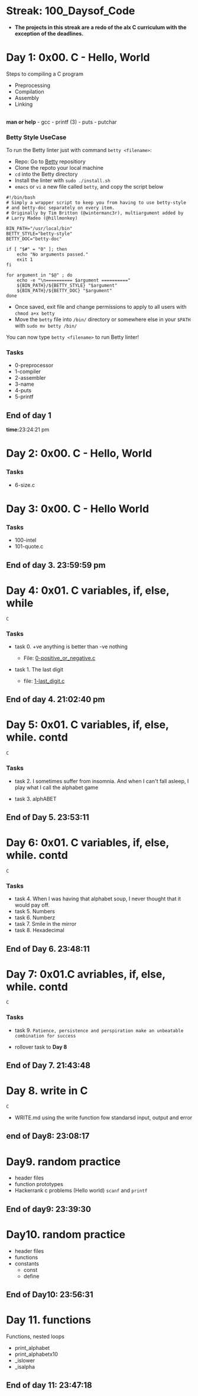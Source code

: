 # Streak: 100_Daysof_Code
- <strong>The projects in this streak are a redo of the alx C curriculum with the exception of the deadlines.</strong>

# Day 1: 0x00. C - Hello, World
Steps to compiling a C program
- Preprocessing
- Compilation
- Assembly
- Linking

<br>
<strong>man or help</strong>
- gcc
- printf (3)
- puts
- putchar


### Betty Style UseCase
To run the Betty linter just with command `betty <filename>`:
- Repo: Go to [Betty](https://alx-intranet.hbtn.io/rltoken/wQ4sMfsWfxvyfN67Sc11zA) repositiory
- Clone the repoto your local machine
- `cd` into the Betty directory
- Install the linter with `sudo ./install.sh`
- `emacs` or `vi` a new file called `betty`, and copy the script below

```
#!/bin/bash
# Simply a wrapper script to keep you from having to use betty-style
# and betty-doc separately on every item.
# Originally by Tim Britton (@wintermanc3r), multiargument added by
# Larry Madeo (@hillmonkey)

BIN_PATH="/usr/local/bin"
BETTY_STYLE="betty-style"
BETTY_DOC="betty-doc"

if [ "$#" = "0" ]; then
    echo "No arguments passed."
    exit 1
fi

for argument in "$@" ; do
    echo -e "\n========== $argument =========="
    ${BIN_PATH}/${BETTY_STYLE} "$argument"
    ${BIN_PATH}/${BETTY_DOC} "$argument"
done
```



- Once saved, exit file and change permissions to apply to all users with `chmod a+x betty`
- Move the `betty` file into `/bin/` directory or somewhere else in your `$PATH` with `sudo mv betty /bin/`

You can now type `betty <filename>` to run Betty linter!



### Tasks
- 0-preprocessor
- 1-compiler
- 2-assembler
- 3-name
- 4-puts
- 5-printf

## End of day 1
<strong>time:</strong>23:24:21 pm


# Day 2: 0x00. C - Hello, World
### Tasks
- 6-size.c


# Day 3: 0x00. C - Hello World
### Tasks
- 100-intel
- 101-quote.c

## End of day 3. 23:59:59 pm


# Day 4: 0x01. C variables, if, else, while
`C`
### Tasks
- task 0. +ve anything is better than -ve nothing
	* File: [0-positive_or_negative.c]()

- task 1. The last digit
	* file: [1-last_digit.c]()

## End of day 4. 21:02:40 pm


# Day 5: 0x01. C variables, if, else, while. contd
`C`
### Tasks
- task 2. I sometimes suffer from insomnia. And when I can't fall asleep, I play what I call the alphabet game

- task 3. alphABET

## End of Day 5. 23:53:11


# Day 6: 0x01. C variables, if, else, while. contd
`C`
### Tasks
- task 4. When I was having that alphabet soup, I never thought that it would pay off.
- task 5. Numbers
- task 6. Numberz
- task 7. Smile in the mirror
- task 8. Hexadecimal


## End of Day 6. 23:48:11


# Day 7: 0x01.C avriables, if, else, while. contd
`C`
### Tasks
- task 9. `Patience, persistence and perspiration make an unbeatable combination for success`

- rollover task to <strong>Day 8</strong>

## End of Day 7. 21:43:48


# Day 8. write in C
`C`
- WRITE.md
using the write function fow standarsd input, output and error

## end of Day8: 23:08:17


# Day9. random practice 
- header files
- function prototypes
- Hackerrank c problems (Hello world) `scanf` and `printf`

## End of day9: 23:39:30


# Day10. random practice
- header files
- functions
- constants
	- const
	- define

## End of Day10: 23:56:31


# Day 11. functions
Functions, nested loops
- print_alphabet
- print_alphabetx10
- _islower
- _isalpha


## End of day 11: 23:47:18
